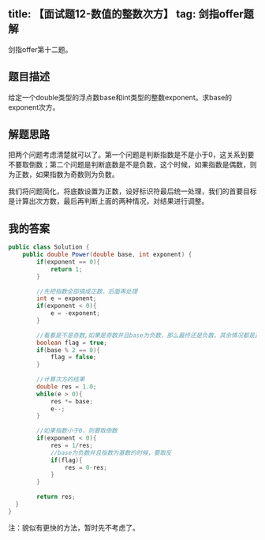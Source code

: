 title: 【面试题12-数值的整数次方】
tag: 剑指offer题解
---
剑指offer第十二题。
<!-- more -->

## 题目描述

给定一个double类型的浮点数base和int类型的整数exponent。求base的exponent次方。

## 解题思路

把两个问题考虑清楚就可以了。第一个问题是判断指数是不是小于0，这关系到要不要取倒数；第二个问题是判断底数是不是负数，这个时候，如果指数是偶数，则为正数，如果指数为奇数则为负数。

我们将问题简化，将底数设置为正数，设好标识符最后统一处理，我们的首要目标是计算出次方数，最后再判断上面的两种情况，对结果进行调整。

## 我的答案


```java
public class Solution {
    public double Power(double base, int exponent) {
        if(exponent == 0){
            return 1;
        }
        
        //先把指数全部搞成正数，后面再处理
        int e = exponent;
        if(exponent < 0){
            e = -exponent;
        }
        
        //看看是不是奇数,如果是奇数并且base为负数，那么最终还是负数，其余情况都是正数
        boolean flag = true;
        if(base % 2 == 0){
            flag = false;
        }
        
        //计算次方的结果
        double res = 1.0;
        while(e > 0){
            res *= base;
            e--;
        }
        
        //如果指数小于0，则要取倒数
        if(exponent < 0){
            res = 1/res;
            //base为负数并且指数为基数的时候，要取反
            if(flag){
                res = 0-res;
            }
        }
        
        return res;
  }
}
```

注：貌似有更快的方法，暂时先不考虑了。
